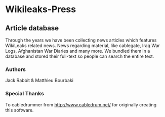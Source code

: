 Wikileaks-Press
===============

## Article database

Through the years we have been collecting news articles which features WikiLeaks related news. News regarding material, like cablegate, Iraq War Logs, Afghanistan War Diaries and many more. We bundled them in a database and stored their full-text so people can search the entire text.

### Authors
Jack Rabbit & Matthieu Bourbaki

### Special Thanks
To cabledrummer from http://www.cabledrum.net/ for originally creating this software.
